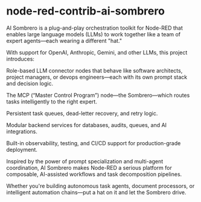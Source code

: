 # node-red-contrib-ai-sombrero
AI Sombrero is a plug-and-play orchestration toolkit for Node-RED that enables large language models (LLMs) to work together like a team of expert agents—each wearing a different "hat."

With support for OpenAI, Anthropic, Gemini, and other LLMs, this project introduces:

Role-based LLM connector nodes that behave like software architects, project managers, or devops engineers—each with its own prompt stack and decision logic.

The MCP (“Master Control Program”) node—the Sombrero—which routes tasks intelligently to the right expert.

Persistent task queues, dead-letter recovery, and retry logic.

Modular backend services for databases, audits, queues, and AI integrations.

Built-in observability, testing, and CI/CD support for production-grade deployment.

Inspired by the power of prompt specialization and multi-agent coordination, AI Sombrero makes Node-RED a serious platform for composable, AI-assisted workflows and task decomposition pipelines.

Whether you're building autonomous task agents, document processors, or intelligent automation chains—put a hat on it and let the Sombrero drive.
